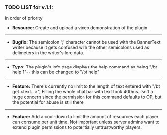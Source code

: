 ### TODO LIST for v.1.1:

in order of priority

* **Resource:** Create and upload a video demonstration of the plugin.
---
* **Bugfix:** The semicolon ';' character cannot be used with the BannerText writer because it
gets confused with the other semicolons used as delimeters in the writer's lore data.
---
* **Typo:** The plugin's info page displays the help command as being "/bt help 1"-- this can be
changed to "/bt help"
---
* **Feature:** There's currently no limit to the length of text entered with "/bt get <text...>", 
Filling the whole chat bar with text took 400ms. Isn't a huge concern since the permission
for this command defaults to OP, but the potential for abuse is still there.
---
* **Feature:** Add a cool-down to limit the amount of resources each player can consume
per unit time. Not important unless server admins want to extend plugin permissions 
to potentially untrustworthy players.
